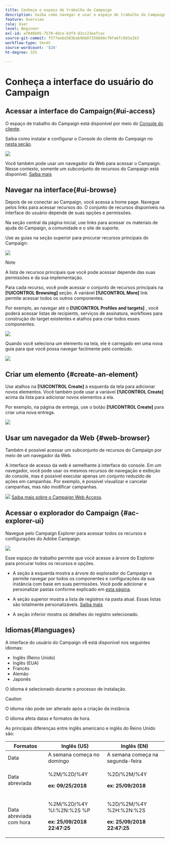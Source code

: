 ```yaml
---
title: Conheça o espaço de trabalho do Campaign
description: Saiba como navegar e usar o espaço de trabalho do Campaign
feature: Overview
role: User
level: Beginner
exl-id: a7846b95-7570-4dce-b3f4-d3cc23eefcac
source-git-commit: f577ee6d303bab9bb07350b60cf0fa6fc9d3a163
workflow-type: tm+mt
source-wordcount: '524'
ht-degree: 32%

---
```


# Conheça a interface do usuário do Campaign

## Acessar a interface do Campaign{#ui-access}

O espaço de trabalho do Campaign está disponível por meio do [Console do cliente](../architecture/general-architecture.md).

Saiba como instalar e configurar o Console do cliente do Campaign no [nesta seção](../start/connect.md).

![](assets/home-page.png)

Você também pode usar um navegador da Web para acessar o Campaign. Nesse contexto, somente um subconjunto de recursos do Campaign está disponível. [Saiba mais](#web-browser)

## Navegar na interface{#ui-browse}

Depois de se conectar ao Campaign, você acessa a home page. Navegue pelos links para acessar recursos do. O conjunto de recursos disponíveis na interface do usuário depende de suas opções e permissões.

Na seção central da página inicial, use links para acessar os materiais de ajuda do Campaign, a comunidade e o site de suporte.

Use as guias na seção superior para procurar recursos principais do Campaign:

![](assets/overview-home.png)

>[!NOTE]
>
>A lista de recursos principais que você pode acessar depende das suas permissões e da sua implementação.

Para cada recurso, você pode acessar o conjunto de recursos principais na **[!UICONTROL Browsing]** seção. A variável **[!UICONTROL More]** link permite acessar todos os outros componentes.

Por exemplo, ao navegar até o **[!UICONTROL Profiles and targets]** , você poderá acessar listas de recipients, serviços de assinatura, workflows para construção do target existentes e atalhos para criar todos esses componentes.

![](assets/overview-list.png)

Quando você seleciona um elemento na tela, ele é carregado em uma nova guia para que você possa navegar facilmente pelo conteúdo.

![](assets/new-tab.png)

## Criar um elemento {#create-an-element}

Use atalhos na **[!UICONTROL Create]** à esquerda da tela para adicionar novos elementos. Você também pode usar a variável **[!UICONTROL Create]** acima da lista para adicionar novos elementos a ela.

Por exemplo, na página de entrega, use o botão **[!UICONTROL Create]** para criar uma nova entrega.

![](assets/new-recipient.png)

## Usar um navegador da Web {#web-browser}

Também é possível acessar um subconjunto de recursos do Campaign por meio de um navegador da Web.

A interface de acesso da web é semelhante à interface do console. Em um navegador, você pode usar os mesmos recursos de navegação e exibição do console, mas é possível executar apenas um conjunto reduzido de ações em campanhas. Por exemplo, é possível visualizar e cancelar campanhas, mas não modificar campanhas.

![](../assets/do-not-localize/glass.png) [Saiba mais sobre o Campaign Web Access](../start/connect.md#web-access).

## Acessar o explorador do Campaign {#ac-explorer-ui}

Navegue pelo Campaign Explorer para acessar todos os recursos e configurações do Adobe Campaign.

![](assets/explorer.png)

Esse espaço de trabalho permite que você acesse a árvore do Explorer para procurar todos os recursos e opções.

* A seção à esquerda mostra a árvore do explorador do Campaign e permite navegar por todos os componentes e configurações da sua instância com base em suas permissões. Você pode adicionar e personalizar pastas conforme explicado em [esta página](../audiences/folders-and-views.md).

* A seção superior mostra a lista de registros na pasta atual. Essas listas são totalmente personalizáveis. [Saiba mais](../config/ui-settings.md)

* A seção inferior mostra os detalhes do registro selecionado.

## Idiomas{#languages}

A interface do usuário do Campaign v8 está disponível nos seguintes idiomas:

* Inglês (Reino Unido)
* Inglês (EUA)
* Francês
* Alemão
* Japonês

O idioma é selecionado durante o processo de instalação.

>[!CAUTION]
>
>O idioma não pode ser alterado após a criação da instância.

O idioma afeta datas e formatos de hora.

As principais diferenças entre inglês americano e inglês do Reino Unido são:

<table> 
 <thead> 
  <tr> 
   <th> Formatos<br /> </th> 
   <th> Inglês (US)<br /> </th> 
   <th> Inglês (EN)<br /> </th> 
  </tr> 
 </thead> 
 <tbody> 
  <tr> 
   <td> Data<br /> </td> 
   <td> A semana começa no domingo<br /> </td> 
   <td> A semana começa na segunda-feira<br /> </td> 
  </tr> 
  <tr> 
   <td> Data abreviada<br /> </td> 
   <td> <p>%2M/%2D/%4Y</p><p><strong>ex: 09/25/2018</strong></p> </td> 
   <td> <p>%2D/%2M/%4Y</p><p><strong>ex: 25/09/2018</strong></p> </td> 
  </tr> 
  <tr> 
   <td> Data abreviada com hora<br /> </td> 
   <td> <p>%2M/%2D/%4Y %I:%2N:%2S %P</p><p><strong>ex: 25/09/2018 22:47:25</strong></p> </td> 
   <td> <p>%2D/%2M/%4Y %2H:%2N:%2S</p><p><strong>ex: 25/09/2018 22:47:25</strong></p> </td> 
  </tr> 
 </tbody> 
</table>
